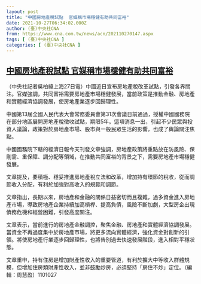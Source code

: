 ```yaml
---
layout: post
title: "中國房地產稅試點  官媒稱市場穩健有助共同富裕"
date: 2021-10-27T06:34:02.000Z
author: (臺)中央社CNA
from: https://www.cna.com.tw/news/acn/202110270147.aspx
tags: [ (臺)中央社CNA ]
categories: [ (臺)中央社CNA ]
---
```

<!--1635316442000-->
[中國房地產稅試點  官媒稱市場穩健有助共同富裕](https://www.cna.com.tw/news/acn/202110270147.aspx)
------

<div>
<div></div><div><p>（中央社記者吳柏緯上海27日電）中國近日宣布房地產稅改革試點，引發各界關注。官媒強調，共同富裕需要房地產市場穩健發展，當前政策是推動金融、房地產和實體經濟協調發展，使房地產業逐步回歸理性。</p><p>中國第13屆全國人民代表大會常務委員會第31次會議日前通過，授權中國國務院在部分地區展開房地產稅徵收試點，期限5年。這項消息一出，引起不少民眾與投資人議論，政策對於房地產市場、股市與一般民眾生活的影響，也成了輿論關注焦點。</p><p>中國國務院下轄的經濟日報今天刊發文章強調，房地產政策將重點放在防風險、保剛需、重保障、調分配等領域，在推動共同富裕的背景之下，需要房地產市場穩健發展。</p><p>文章提及，要積極、穩妥推進房地產稅立法和改革，增加持有環節的稅收，從而調節收入分配，有利於加強對高收入的規範和調節。</p><p>文章指出，長期以來，房地產和金融的關係日益密切而且複雜，過多資金進入房地產市場，導致房地產企業持續加高槓桿、提高負債，風險不斷加劇，大型房企出現債務危機和經營困難，引發高度關注。</p><p>文章表示，當前進行的房地產金融調控，聚焦金融、房地產和實體經濟協調發展。當資金不再過度集中於房地產市場，將更多流向實體經濟，強化資金對創新的引領。將使房地產行業逐步回歸理性，也將告別過去快速發展階段，進入相對平穩狀態。</p><p>文章重申，持有住房是增加財產性收入的重要管道，有利於擴大中等收入群體規模，但增加住房類財產性收入，並非鼓勵炒房，必須堅持「房住不炒」定位。（編輯：周慧盈）1101027</p></div>
</div>
